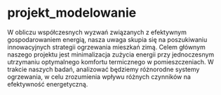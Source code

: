 # projekt_modelowanie

W obliczu współczesnych wyzwań związanych z efektywnym gospodarowaniem energią, nasza uwaga skupia się na poszukiwaniu innowacyjnych strategii ogrzewania mieszkań zimą. Celem głównym naszego projektu jest minimalizacja zużycia energii przy jednoczesnym utrzymaniu optymalnego komfortu termicznego w pomieszczeniach. W trakcie naszych badań, analizować będziemy różnorodne systemy ogrzewania, w celu zrozumienia wpływu różnych czynników na efektywność energetyczną.
